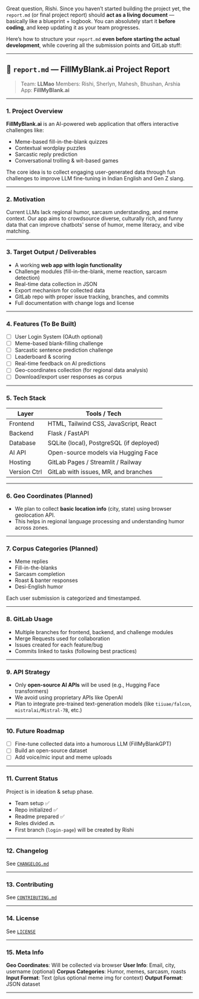 Great question, Rishi. Since you haven’t started building the project yet, the `report.md` (or final project report) should **act as a living document** — basically like a blueprint + logbook. You can absolutely start it **before coding**, and keep updating it as your team progresses.

Here’s how to structure your `report.md` **even before starting the actual development**, while covering all the submission points and GitLab stuff:

---

## 📄 `report.md` — FillMyBlank.ai Project Report

> Team: **LLMao**
> Members: Rishi, Sherlyn, Mahesh, Bhushan, Arshia
> App: **FillMyBlank.ai**

---

### 1. Project Overview

**FillMyBlank.ai** is an AI-powered web application that offers interactive challenges like:

* Meme-based fill-in-the-blank quizzes
* Contextual wordplay puzzles
* Sarcastic reply prediction
* Conversational trolling & wit-based games

The core idea is to collect engaging user-generated data through fun challenges to improve LLM fine-tuning in Indian English and Gen Z slang.

---

### 2. Motivation

Current LLMs lack regional humor, sarcasm understanding, and meme context. Our app aims to crowdsource diverse, culturally rich, and funny data that can improve chatbots' sense of humor, meme literacy, and vibe matching.

---

### 3. Target Output / Deliverables

* A working **web app with login functionality**
* Challenge modules (fill-in-the-blank, meme reaction, sarcasm detection)
* Real-time data collection in JSON
* Export mechanism for collected data
* GitLab repo with proper issue tracking, branches, and commits
* Full documentation with change logs and license

---

### 4. Features (To Be Built)

* [ ] User Login System (OAuth optional)
* [ ] Meme-based blank-filling challenge
* [ ] Sarcastic sentence prediction challenge
* [ ] Leaderboard & scoring
* [ ] Real-time feedback on AI predictions
* [ ] Geo-coordinates collection (for regional data analysis)
* [ ] Download/export user responses as corpus

---

### 5. Tech Stack

| Layer        | Tools / Tech                             |
| ------------ | ---------------------------------------- |
| Frontend     | HTML, Tailwind CSS, JavaScript, React    |
| Backend      | Flask / FastAPI                          |
| Database     | SQLite (local), PostgreSQL (if deployed) |
| AI API       | Open-source models via Hugging Face      |
| Hosting      | GitLab Pages / Streamlit / Railway       |
| Version Ctrl | GitLab with issues, MR, and branches     |

---

### 6. Geo Coordinates (Planned)

* We plan to collect **basic location info** (city, state) using browser geolocation API.
* This helps in regional language processing and understanding humor across zones.

---

### 7. Corpus Categories (Planned)

* Meme replies
* Fill-in-the-blanks
* Sarcasm completion
* Roast & banter responses
* Desi-English humor

Each user submission is categorized and timestamped.

---

### 8. GitLab Usage

* Multiple branches for frontend, backend, and challenge modules
* Merge Requests used for collaboration
* Issues created for each feature/bug
* Commits linked to tasks (following best practices)

---

### 9. API Strategy

* Only **open-source AI APIs** will be used (e.g., Hugging Face transformers)
* We avoid using proprietary APIs like OpenAI
* Plan to integrate pre-trained text-generation models (like `tiiuae/falcon`, `mistralai/Mistral-7B`, etc.)

---

### 10. Future Roadmap

* [ ] Fine-tune collected data into a humorous LLM (FillMyBlankGPT)
* [ ] Build an open-source dataset
* [ ] Add voice/mic input and meme uploads

---

### 11. Current Status

Project is in ideation & setup phase.

* Team setup ✅
* Repo initialized ✅
* Readme prepared ✅
* Roles divided 🔜
* First branch (`login-page`) will be created by Rishi

---

### 12. Changelog

See [`CHANGELOG.md`](./CHANGELOG.md)

---

### 13. Contributing

See [`CONTRIBUTING.md`](./CONTRIBUTING.md)

---

### 14. License

See [`LICENSE`](./LICENSE)

---

### 15. Meta Info

**Geo Coordinates**: Will be collected via browser
**User Info**: Email, city, username (optional)
**Corpus Categories**: Humor, memes, sarcasm, roasts
**Input Format**: Text (plus optional meme img for context)
**Output Format**: JSON dataset

---


